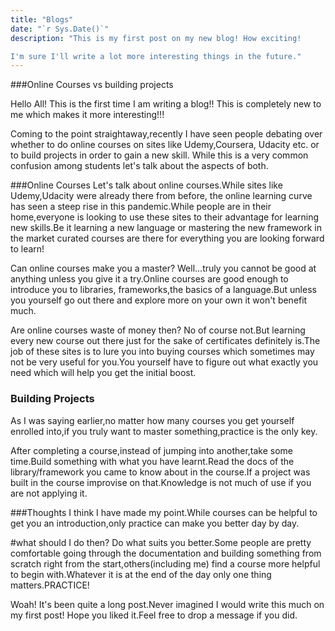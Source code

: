 ```yaml
---
title: "Blogs"
date: "`r Sys.Date()`"
description: "This is my first post on my new blog! How exciting!

I'm sure I'll write a lot more interesting things in the future."
---
```


###Online Courses vs building projects

Hello All! This is the first time I am
writing a blog!! This is completely new to me
which makes it more interesting!!!

Coming to the point straightaway,recently I have
seen people debating over whether to
do online courses on sites like Udemy,Coursera,
Udacity etc. or to build projects in order
to gain a new skill.
While this is a very common confusion
among students let's talk about
the aspects of both.

###Online Courses
Let's talk about online courses.While sites
like Udemy,Udacity were already there from
before, the online learning curve has seen
a steep rise in this pandemic.While people
are in their home,everyone is looking to
use these sites to their advantage for learning
new skills.Be it learning a new language or mastering the new framework in the market
curated courses are there for everything you
are looking forward to learn!

Can online courses make you a master?
Well...truly you cannot be good at anything
unless you give it a try.Online courses are
good enough to introduce you to libraries,
frameworks,the basics of a language.But unless you yourself go out there and explore more
on your own it won't benefit much.

Are online courses waste of money then?
No of course not.But learning every new course
out there just for the sake of certificates definitely is.The job of these sites is to lure you into buying courses which sometimes may not be very useful for you.You yourself have to figure out what exactly you need which
will help you get the initial boost.

### Building Projects

As I was saying earlier,no matter how many
courses you get yourself enrolled into,if
you truly want to master something,practice is the only key.

After completing a course,instead of jumping into another,take some time.Build something with what you have learnt.Read the docs of the library/framework you came to know about in the course.If a project was built in the course improvise on that.Knowledge is not much of use if you are not applying it.

###Thoughts
I think I have made my point.While courses can be helpful to get you an introduction,only practice can make you better day by day.

#what should I do then?
Do what suits you better.Some people are pretty comfortable going through the documentation and building something from scratch right from the start,others(including me) find a course more helpful to begin with.Whatever it is at the end of the day
only one thing matters.PRACTICE!

Woah! It's been quite a long post.Never imagined I would write this much on my first post! Hope you liked it.Feel free to drop a message if you did.
